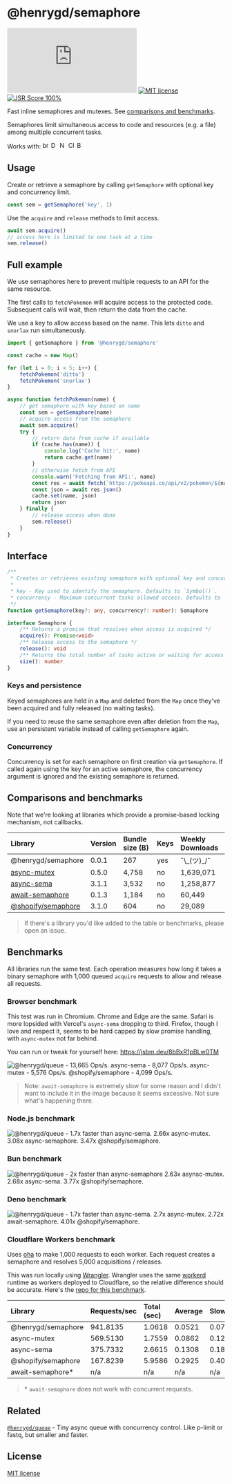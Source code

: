 [size-image]: https://img.shields.io/github/size/henrygd/semaphore/dist/index.min.js?style=flat
[license-image]: https://img.shields.io/github/license/henrygd/semaphore?style=flat&color=%2349ac0c
[license-url]: /LICENSE

# @henrygd/semaphore

[![File Size][size-image]](https://github.com/henrygd/semaphore/blob/main/dist/index.min.js) [![MIT license][license-image]][license-url] [![JSR Score 100%](https://jsr.io/badges/@henrygd/semaphore/score?v1)](https://jsr.io/@henrygd/semaphore)

Fast inline semaphores and mutexes. See [comparisons and benchmarks](#comparisons-and-benchmarks).

Semaphores limit simultaneous access to code and resources (e.g. a file) among multiple concurrent tasks.

Works with: <img alt="browsers" title="This package works with browsers." height="16px" src="https://jsr.io/logos/browsers.svg" /> <img alt="Deno" title="This package works with Deno." height="16px" src="https://jsr.io/logos/deno.svg" /> <img alt="Node.js" title="This package works with Node.js" height="16px" src="https://jsr.io/logos/node.svg" /> <img alt="Cloudflare Workers" title="This package works with Cloudflare Workers." height="16px" src="https://jsr.io/logos/cloudflare-workers.svg" /> <img alt="Bun" title="This package works with Bun." height="16px" src="https://jsr.io/logos/bun.svg" />

## Usage

Create or retrieve a semaphore by calling `getSemaphore` with optional key and concurrency limit.

```js
const sem = getSemaphore('key', 1)
```

Use the `acquire` and `release` methods to limit access.

```js
await sem.acquire()
// access here is limited to one task at a time
sem.release()
```

## Full example

We use semaphores here to prevent multiple requests to an API for the same resource.

The first calls to `fetchPokemon` will acquire access to the protected code. Subsequent calls will wait, then return the data from the cache.

We use a key to allow access based on the name. This lets `ditto` and `snorlax` run simultaneously.

<!-- prettier-ignore -->
```js
import { getSemaphore } from '@henrygd/semaphore'

const cache = new Map()

for (let i = 0; i < 5; i++) {
    fetchPokemon('ditto')
    fetchPokemon('snorlax')
}

async function fetchPokemon(name) {
    // get semaphore with key based on name
    const sem = getSemaphore(name)
    // acquire access from the semaphore
    await sem.acquire()
    try {
        // return data from cache if available
        if (cache.has(name)) {
            console.log('Cache hit:', name)
            return cache.get(name)
        }
        // otherwise fetch from API
        console.warn('Fetching from API:', name)
        const res = await fetch(`https://pokeapi.co/api/v2/pokemon/${name}`)
        const json = await res.json()
        cache.set(name, json)
        return json
    } finally {
        // release access when done
        sem.release()
    }
}
```

## Interface

<!-- prettier-ignore -->
```ts
/**
 * Creates or retrieves existing semaphore with optional key and concurrency level.
 *
 * key - Key used to identify the semaphore. Defaults to `Symbol()`.
 * concurrency - Maximum concurrent tasks allowed access. Defaults to `1`.
 */
function getSemaphore(key?: any, concurrency?: number): Semaphore

interface Semaphore {
    /** Returns a promise that resolves when access is acquired */
    acquire(): Promise<void>
    /** Release access to the semaphore */
    release(): void
    /** Returns the total number of tasks active or waiting for access */
    size(): number
}
```

### Keys and persistence

Keyed semaphores are held in a `Map` and deleted from the `Map` once they've been acquired and fully released (no waiting tasks).

If you need to reuse the same semaphore even after deletion from the `Map`, use an persistent variable instead of calling `getSemaphore` again.

### Concurrency

Concurrency is set for each semaphore on first creation via `getSemaphore`. If called again using the key for an active semaphore, the concurrency argument is ignored and the existing semaphore is returned.

## Comparisons and benchmarks

Note that we're looking at libraries which provide a promise-based locking mechanism, not callbacks.

| Library                                                                | Version | Bundle size (B) | Keys | Weekly Downloads |
| :--------------------------------------------------------------------- | :------ | :-------------- | :--- | :--------------- |
| @henrygd/semaphore                                                     | 0.0.1   | 267             | yes  | ¯\\\_(ツ)\_/¯    |
| [async-mutex](https://www.npmjs.com/package/async-mutex)               | 0.5.0   | 4,758           | no   | 1,639,071        |
| [async-sema](https://www.npmjs.com/package/async-sema)                 | 3.1.1   | 3,532           | no   | 1,258,877        |
| [await-semaphore](https://www.npmjs.com/package/await-semaphore)       | 0.1.3   | 1,184           | no   | 60,449           |
| [@shopify/semaphore](https://www.npmjs.com/package/@shopify/semaphore) | 3.1.0   | 604             | no   | 29,089           |

> If there's a library you'd like added to the table or benchmarks, please open an issue.

## Benchmarks

All libraries run the same test. Each operation measures how long it takes a binary semaphore with 1,000 queued `acquire` requests to allow and release all requests.

### Browser benchmark

This test was run in Chromium. Chrome and Edge are the same. Safari is more lopsided with Vercel's `async-sema` dropping to third. Firefox, though I love and respect it, seems to be hard capped by slow promise handling, with `async-mutex` not far behind.

You can run or tweak for yourself here: https://jsbm.dev/8bBxR1pBLw0TM

![@henrygd/queue - 13,665 Ops/s. async-sema - 8,077 Ops/s. async-mutex - 5,576 Ops/s. @shopify/semaphore - 4,099 Ops/s.](https://henrygd-assets.b-cdn.net/semaphore/browser.png)

> Note: `await-semaphore` is extremely slow for some reason and I didn't want to include it in the image because it seems excessive. Not sure what's happening there.

### Node.js benchmark

![@henrygd/queue - 1.7x faster than async-sema. 2.66x async-mutex. 3.08x async-semaphore. 3.47x @shopify/semaphore.](https://henrygd-assets.b-cdn.net/semaphore/node.png)

### Bun benchmark

![@henrygd/queue - 2x faster than async-semaphore 2.63x asynsc-mutex. 2.68x async-sema. 3.77x @shopify/semaphore.](https://henrygd-assets.b-cdn.net/semaphore/bun-bench.png)

### Deno benchmark

![@henrygd/queue - 1.7x faster than async-sema. 2.7x async-mutex. 2.72x await-semaphore. 4.01x @shopify/semaphore.](https://henrygd-assets.b-cdn.net/semaphore/deno-bench.png)

### Cloudflare Workers benchmark

Uses [oha](https://github.com/hatoo/oha) to make 1,000 requests to each worker. Each request creates a semaphore and resolves 5,000 acquisitions / releases.

This was run locally using [Wrangler](https://developers.cloudflare.com/workers/get-started/guide/). Wrangler uses the same [workerd](https://github.com/cloudflare/workerd) runtime as workers deployed to Cloudflare, so the relative difference should be accurate. Here's the [repo for this benchmark](https://github.com/henrygd/semaphore-wrangler-benchmark).

| Library            | Requests/sec | Total (sec) | Average | Slowest |
| :----------------- | :----------- | :---------- | :------ | :------ |
| @henrygd/semaphore | 941.8135     | 1.0618      | 0.0521  | 0.0788  |
| async-mutex        | 569.5130     | 1.7559      | 0.0862  | 0.1251  |
| async-sema         | 375.7332     | 2.6615      | 0.1308  | 0.1818  |
| @shopify/semaphore | 167.8239     | 5.9586      | 0.2925  | 0.4063  |
| await-semaphore\*  | n/a          | n/a         | n/a     | n/a     |

> \* `await-semaphore` does not work with concurrent requests.

## Related

[`@henrygd/queue`](https://github.com/henrygd/queue) - Tiny async queue with concurrency control. Like p-limit or fastq, but smaller and faster.

## License

[MIT license](/LICENSE)
